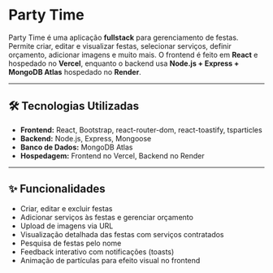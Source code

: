 # Party Time

Party Time é uma aplicação **fullstack** para gerenciamento de festas. Permite criar, editar e visualizar festas, selecionar serviços, definir orçamento, adicionar imagens e muito mais. O frontend é feito em **React** e hospedado no **Vercel**, enquanto o backend usa **Node.js + Express + MongoDB Atlas** hospedado no **Render**.

---

## 🛠 Tecnologias Utilizadas

- **Frontend:** React, Bootstrap, react-router-dom, react-toastify, tsparticles  
- **Backend:** Node.js, Express, Mongoose  
- **Banco de Dados:** MongoDB Atlas  
- **Hospedagem:** Frontend no Vercel, Backend no Render  

---

## ✨ Funcionalidades

- Criar, editar e excluir festas  
- Adicionar serviços às festas e gerenciar orçamento  
- Upload de imagens via URL  
- Visualização detalhada das festas com serviços contratados  
- Pesquisa de festas pelo nome  
- Feedback interativo com notificações (toasts)  
- Animação de partículas para efeito visual no frontend 


